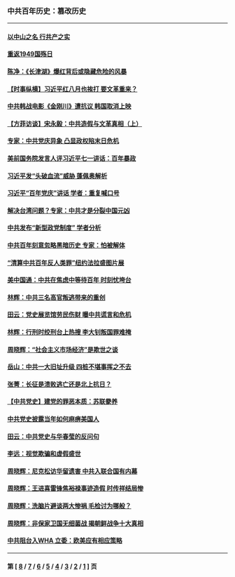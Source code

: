 ### 中共百年历史：篡改历史
---
#### [以中山之名 行共产之实](../../pages/nf1176115/n13346437.md?12130430) 
#### [重返1949国殇日](../../pages/nf1176115/n13346372.md?12130430) 
#### [陈净：《长津湖》爆红背后或隐藏危险的风暴](../../pages/nf1176115/n13314364.md?12130430) 
#### [【时事纵横】习近平红八月也挨打 要文革重来？](../../pages/nf1176115/n13231393.md?12130430) 
#### [中共韩战电影《金刚川》遭抗议 韩国取消上映](../../pages/nf1176115/n13219114.md?12130430) 
#### [【方菲访谈】宋永毅：中共造假与文革真相（上）](../../pages/nf1176115/n13200760.md?12130430) 
#### [专家：中共党庆异象 凸显政权陷末日危机](../../pages/nf1176115/n13067084.md?12130430) 
#### [美前国务院发言人评习近平七一讲话：百年暴政](../../pages/nf1176115/n13066986.md?12130430) 
#### [习近平发“头破血流”威胁 蓬佩奥解析](../../pages/nf1176115/n13063604.md?12130430) 
#### [习近平“百年党庆”讲话 学者：重复喊口号](../../pages/nf1176115/n13061411.md?12130430) 
#### [解决台湾问题？专家：中共才是分裂中国元凶](../../pages/nf1176115/n13060811.md?12130430) 
#### [中共发布“新型政党制度” 学者分析](../../pages/nf1176115/n13056354.md?12130430) 
#### [中共百年刻意忽略黑暗历史 专家：怕被解体](../../pages/nf1176115/n13056056.md?12130430) 
#### [“清算中共百年反人类罪”纽约法拉盛图片展](../../pages/nf1176115/n13052220.md?12130430) 
#### [美中国通：中共在焦虑中等待百年 时刻忧垮台](../../pages/nf1176115/n13048820.md?12130430) 
#### [林辉：中共三名高官叛逃带来的重创](../../pages/nf1176115/n13035206.md?12130430) 
#### [田云：党史展览馆劳民伤财 曝中共谎言和危机](../../pages/nf1176115/n13033900.md?12130430) 
#### [林辉：行刑时绞刑台上热搜 李大钊叛国罪难掩](../../pages/nf1176115/n13031965.md?12130430) 
#### [周晓辉：“社会主义市场经济”是欺世之谈](../../pages/nf1176115/n13024090.md?12130430) 
#### [岳山：中共一大旧址升级 四桩不堪事挥之不去](../../pages/nf1176115/n13021697.md?12130430) 
#### [张菁：长征是溃败逃亡还是北上抗日？](../../pages/nf1176115/n13020585.md?12130430) 
#### [【中共党史】建党的罪恶本质：苏联豢养](../../pages/nf1176115/n13011888.md?12130430) 
#### [中共党史披露当年如何麻痹美国人](../../pages/nf1176115/n12966400.md?12130430) 
#### [田云：中共党史与华春莹的反问句](../../pages/nf1176115/n12765178.md?12130430) 
#### [李远：视觉欺骗和虚假盛世](../../pages/nf1176115/n12993376.md?12130430) 
#### [周晓辉：尼克松访华留遗害 中共入联合国有内幕](../../pages/nf1176115/n12991422.md?12130430) 
#### [周晓辉：王进喜雷锋焦裕禄事迹造假 时传祥结局惨](../../pages/nf1176115/n12985497.md?12130430) 
#### [周晓辉：洗脑片避谈两大惨祸 毛检讨为哪般？](../../pages/nf1176115/n12971285.md?12130430) 
#### [周晓辉：非保家卫国无细菌战 揭朝鲜战争十大真相](../../pages/nf1176115/n12954161.md?12130430) 
#### [中共阻台入WHA 立委：欧美应有相应策略](../../pages/nf1176115/n12939343.md?12130430) 

---
#### 第 [ [8](./8.md?12130430) / [7](./7.md?12130430) / [6](./6.md?12130430) / [5](./5.md?12130430) / [4](./4.md?12130430) / [3](./3.md?12130430) / [2](./2.md?12130430) / [1](./1.md?12130430) ] 页
